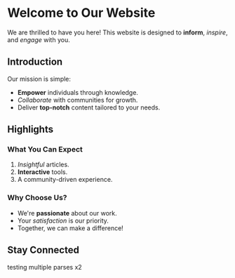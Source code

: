 # Welcome to Our Website

We are thrilled to have you here! This website is designed to **inform**, *inspire*, and *engage* with you.

## Introduction

Our mission is simple:
- **Empower** individuals through knowledge.
- *Collaborate* with communities for growth.
- Deliver **top-notch** content tailored to your needs.

## Highlights

### What You Can Expect
1. *Insightful* articles.
2. **Interactive** tools.
3. A community-driven experience.

### Why Choose Us?
- We're **passionate** about our work.
- Your *satisfaction* is our priority.
- Together, we can make a difference!

## Stay Connected

testing multiple parses x2